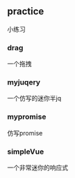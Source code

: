 ## practice
小练习
### drag
一个拖拽
### myjuqery
一个仿写的迷你半jq
### mypromise
仿写promise
### simpleVue
一个非常迷你的响应式
